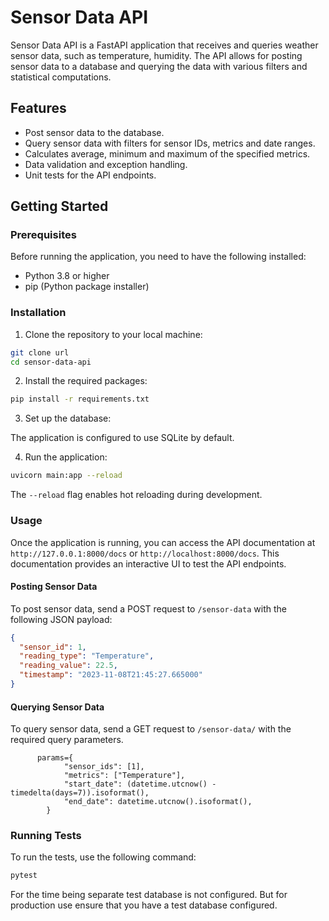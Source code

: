 # Sensor Data API

Sensor Data API is a FastAPI application that receives and queries weather sensor data, such as temperature, humidity. The API allows for posting sensor data to a database and querying the data with various filters and statistical computations.

## Features

- Post sensor data to the database.
- Query sensor data with filters for sensor IDs, metrics and date ranges.
- Calculates average, minimum and maximum  of the specified metrics.
- Data validation and exception handling.
- Unit tests for the API endpoints.

## Getting Started

### Prerequisites

Before running the application, you need to have the following installed:

- Python 3.8 or higher
- pip (Python package installer)

### Installation

1. Clone the repository to your local machine:

```bash
git clone url
cd sensor-data-api
```

2. Install the required packages:

```bash
pip install -r requirements.txt
```

3. Set up the database:

The application is configured to use SQLite by default.

4. Run the application:

```bash
uvicorn main:app --reload
```

The `--reload` flag enables hot reloading during development.

### Usage

Once the application is running, you can access the API documentation at `http://127.0.0.1:8000/docs` or `http://localhost:8000/docs`. This documentation provides an interactive UI to test the API endpoints.

#### Posting Sensor Data

To post sensor data, send a POST request to `/sensor-data` with the following JSON payload:

```json
{
  "sensor_id": 1,
  "reading_type": "Temperature",
  "reading_value": 22.5,
  "timestamp": "2023-11-08T21:45:27.665000"
}
```

#### Querying Sensor Data

To query sensor data, send a GET request to `/sensor-data/` with the required query parameters.
```
      params={
            "sensor_ids": [1],
            "metrics": ["Temperature"],
            "start_date": (datetime.utcnow() - timedelta(days=7)).isoformat(),
            "end_date": datetime.utcnow().isoformat(),
        }
```
### Running Tests

To run the tests, use the following command:

```bash
pytest
```

For the time being separate test database is not configured. But for production use ensure that you have a test database configured.
